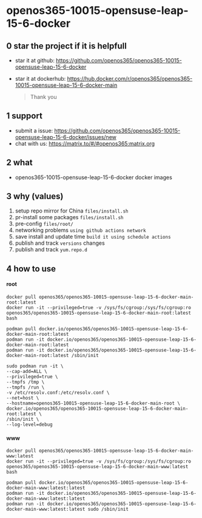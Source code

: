 # openos365-10015-opensuse-leap-15-6-docker

## 0 star the project if it is helpfull

* star it at github: https://github.com/openos365/openos365-10015-opensuse-leap-15-6-docker
* star it at dockerhub: https://hub.docker.com/r/openos365/openos365-10015-opensuse-leap-15-6-docker-main

  > Thank you

## 1 support

* submit a issue: https://github.com/openos365/openos365-10015-opensuse-leap-15-6-docker/issues/new
* chat with us: https://matrix.to/#/#openos365:matrix.org

## 2 what

* openos365-10015-opensuse-leap-15-6-docker docker images
  
## 3 why (values)

1. setup repo mirror for China `files/install.sh`
1. pr-install some packages `files/install.sh`
1. pre-config `files/root/`
1. networking problems `using github actions network`
1. save install and update time `build it using schedule actions`
1. publish and track `versions` changes
1. publish and track `yum.repo.d`

## 4 how to use

#### root
```
docker pull openos365/openos365-10015-opensuse-leap-15-6-docker-main-root:latest
docker run -it --privileged=true -v /sys/fs/cgroup:/sys/fs/cgroup:ro openos365/openos365-10015-opensuse-leap-15-6-docker-main-root:latest bash

podman pull docker.io/openos365/openos365-10015-opensuse-leap-15-6-docker-main-root:latest
podman run -it docker.io/openos365/openos365-10015-opensuse-leap-15-6-docker-main-root:latest
podman run -it docker.io/openos365/openos365-10015-opensuse-leap-15-6-docker-main-root:latest /sbin/init

sudo podman run -it \
--cap-add=ALL \
--privileged=true \
--tmpfs /tmp \
--tmpfs /run \
-v /etc/resolv.conf:/etc/resolv.conf \
--net=host \
--hostname=openos365-10015-opensuse-leap-15-6-docker-main-root \
docker.io/openos365/openos365-10015-opensuse-leap-15-6-docker-main-root:latest \
/sbin/init \
--log-level=debug

```
#### www

```
docker pull openos365/openos365-10015-opensuse-leap-15-6-docker-main-www:latest
docker run -it --privileged=true -v /sys/fs/cgroup:/sys/fs/cgroup:ro openos365/openos365-10015-opensuse-leap-15-6-docker-main-www:latest bash

podman pull docker.io/openos365/openos365-10015-opensuse-leap-15-6-docker-main-www:latest:latest
podman run -it docker.io/openos365/openos365-10015-opensuse-leap-15-6-docker-main-www:latest:latest
podman run -it docker.io/openos365/openos365-10015-opensuse-leap-15-6-docker-main-www:latest:latest sudo /sbin/init
```
